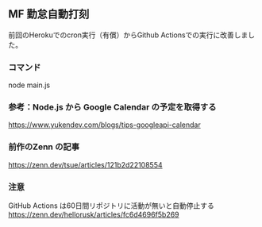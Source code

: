 ## MF 勤怠自動打刻
前回のHerokuでのcron実行（有償）からGithub Actionsでの実行に改善しました。

### コマンド

node main.js

### 参考：Node.js から Google Calendar の予定を取得する

https://www.yukendev.com/blogs/tips-googleapi-calendar

### 前作のZenn の記事

https://zenn.dev/tsue/articles/121b2d22108554

### 注意
GitHub Actions は60日間リポジトリに活動が無いと自動停止する  
https://zenn.dev/hellorusk/articles/fc6d4696f5b269
